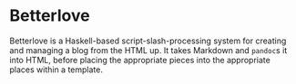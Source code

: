 # Betterlove

Betterlove is a Haskell-based script-slash-processing system for creating and managing a blog from the HTML up. It takes Markdown and `pandoc`s it into HTML, before placing the appropriate pieces into the appropriate places within a template.
